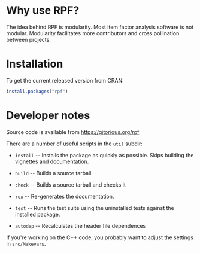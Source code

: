# Why use RPF?

The idea behind RPF is modularity. Most item factor analysis software
is not modular. Modularity facilitates more contributors and cross
pollination between projects.

# Installation

To get the current released version from CRAN:

```R
install.packages("rpf")
```

# Developer notes

Source code is available from https://gitorious.org/rpf

There are a number of useful scripts in the `util` subdir:

* `install` -- Installs the package as quickly as possible. Skips
  building the vignettes and documentation.

* `build` -- Builds a source tarball

* `check` -- Builds a source tarball and checks it

* `rox` -- Re-generates the documentation.

* `test` -- Runs the test suite using the uninstalled tests against the
  installed package.

* `autodep` -- Recalculates the header file dependences

If you're working on the C++ code, you probably want to adjust the
settings in `src/Makevars`.
